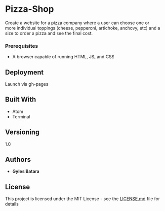 # Pizza-Shop

Create a website for a pizza company where a user can choose one or more individual toppings (cheese, pepperoni, artichoke, anchovy, etc) and a size to order a pizza and see the final cost.

### Prerequisites

* A browser capable of running HTML, JS, and CSS

## Deployment

Launch via gh-pages

## Built With

* Atom
* Terminal

## Versioning

1.0

## Authors

* **Gyles Batara**

## License

This project is licensed under the MIT License - see the [LICENSE.md](LICENSE.md) file for details
